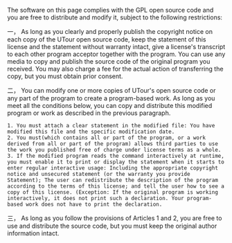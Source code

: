   The software on this page complies with the GPL open source code and you are free to distribute and modify it, subject to the following restrictions:

  一， As long as you clearly and properly publish the copyright notice on each copy of the UTour open source code, keep the statement of this license and the statement without warranty intact, give a license's transcript to each other program acceptor together with the program. You can use any media to copy and publish the source code of the original program you received. You may also charge a fee for the actual action of transferring the copy, but you must obtain prior consent.

  二， You can modify one or more copies of UTour's open source code or any part of the program to create a program-based work. As long as you meet all the conditions below, you can copy and distribute this modified program or work as described in the previous paragraph.

    1. You must attach a clear statement in the modified file: You have modified this file and the specific modification date.
    2. You must(which contains all or part of the program, or a work derived from all or part of the program) allows third parties to use the work you published free of charge under license terms as a whole.
    3. If the modified program reads the command interactively at runtime, you must enable it to print or display the statement when it starts to enter regular interactive usage: Including the appropriate copyright notice and unsecured statement (or the warranty you provide Statement); The user can redistribute the description of the program according to the terms of this license; and tell the user how to see a copy of this license. (Exception: If the original program is working interactively, it does not print such a declaration. Your program-based work does not have to print the declaration.
	
  三， As long as you follow the provisions of Articles 1 and 2, you are free to use and distribute the source code, but you must keep the original author information intact.
